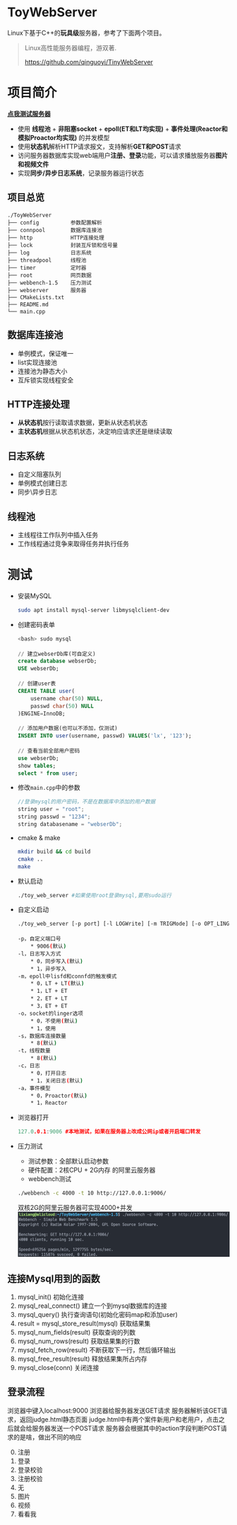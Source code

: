 # ToyWebServer

Linux下基于C++的**玩具级**服务器，参考了下面两个项目。

> Linux高性能服务器编程，游双著.
> 
> https://github.com/qinguoyi/TinyWebServer

# 项目简介

[**点我测试服务器**](http://8.129.220.166:9006/)

* 使用 **线程池** + **非阻塞socket** + **epoll(ET和LT均实现)** + **事件处理(Reactor和模拟Proactor均实现)** 的并发模型
* 使用**状态机**解析HTTP请求报文，支持解析**GET和POST**请求
* 访问服务器数据库实现web端用户**注册、登录**功能，可以请求播放服务器**图片和视频文件**
* 实现**同步/异步日志系统**，记录服务器运行状态

## 项目总览

```
./ToyWebServer
├── config          参数配置解析
├── connpool        数据库连接池
├── http            HTTP连接处理 
├── lock            封装互斥锁和信号量
├── log             日志系统
├── threadpool      线程池
├── timer           定时器
├── root            网页数据
├── webbench-1.5    压力测试
├── webserver       服务器
├── CMakeLists.txt  
├── README.md
└── main.cpp
```

## 数据库连接池

* 单例模式，保证唯一
* list实现连接池
* 连接池为静态大小
* 互斥锁实现线程安全

## HTTP连接处理 

* **从状态机**按行读取请求数据，更新从状态机状态
* **主状态机**根据从状态机状态，决定响应请求还是继续读取

## 日志系统

* 自定义阻塞队列
* 单例模式创建日志
* 同步\异步日志

## 线程池

* 主线程往工作队列中插入任务
* 工作线程通过竞争来取得任务并执行任务

<!-- ## 定时器

* 基于升序链表的定时器
* alarm函数周期性地触发SIGALRM信号
* 信号处理函数利用管道通知主循环定时任务 -->

# 测试

* 安装MySQL

    ```bash
    sudo apt install mysql-server libmysqlclient-dev
    ```
    
* 创建密码表单
    ```sql
    <bash> sudo mysql
    
    // 建立webserDb库(可自定义)
    create database webserDb;
    USE webserDb;
    
    // 创建user表
    CREATE TABLE user(
        username char(50) NULL,
        passwd char(50) NULL
    )ENGINE=InnoDB;
    
    // 添加用户数据(也可以不添加，仅测试)
    INSERT INTO user(username, passwd) VALUES('lx', '123');
    
    // 查看当前全部用户密码
    use webserDb;
    show tables;
    select * from user;
    ```
    
* 修改``main.cpp``中的参数

    ```C++
    //登录mysql的用户密码，不是在数据库中添加的用户数据
    string user = "root";
    string passwd = "1234";
    string databasename = "webserDb";
    ```

* cmake & make 

    ```bash
    mkdir build && cd build
    cmake ..
    make
    ```

* 默认启动

    ```bash
    ./toy_web_server #如果使用root登录mysql,要用sudo运行
    ```
    
* 自定义启动
  
    ```bash
    ./toy_web_server [-p port] [-l LOGWrite] [-m TRIGMode] [-o OPT_LINGER] [-s sql_num] [-t thread_num] [-c close_log] [-a actor_model]
    
    -p，自定义端口号
        * 9006(默认)
    -l，日志写入方式
    	* 0，同步写入(默认)
    	* 1，异步写入
    -m，epoll中lisfd和connfd的触发模式
    	* 0，LT + LT(默认)
    	* 1，LT + ET
        * 2，ET + LT
        * 3，ET + ET
    -o，socket的linger选项
    	* 0，不使用(默认)
    	* 1，使用
    -s，数据库连接数量
    	* 8(默认)
    -t，线程数量
        * 8(默认)
    -c，日志
        * 0，打开日志
        * 1，关闭日志(默认)
    -a，事件模型
        * 0，Proactor(默认)
        * 1，Reactor
    ```

* 浏览器打开

    ```C++
    127.0.0.1:9006 #本地测试，如果在服务器上改成公网ip或者开启端口转发
    ```
    
* 压力测试    
  
    * 测试参数：全部默认启动参数
    * 硬件配置：2核CPU + 2G内存 的阿里云服务器 
    * webbench测试
    
    ```bash
    ./webbench -c 4000 -t 10 http://127.0.0.1:9006/
    ```
    
    双核2G的阿里云服务器可实现4000+并发
   ![压测](pic/test.png)

## 连接Mysql用到的函数

1. mysql_init()                         初始化连接
2. mysql_real_connect()                 建立一个到mysql数据库的连接
3. mysql_query()                        执行查询语句(初始化密码map和添加user)
4. result = mysql_store_result(mysql)   获取结果集 
5. mysql_num_fields(result)             获取查询的列数
6. mysql_num_rows(result)               获取结果集的行数 
7. mysql_fetch_row(result)              不断获取下一行，然后循环输出 
8. mysql_free_result(result)            释放结果集所占内存 
9. mysql_close(conn)                    关闭连接


## 登录流程
浏览器中键入localhost:9000
浏览器给服务器发送GET请求
服务器解析该GET请求，返回judge.html静态页面
judge.html中有两个案件新用户和老用户，点击之后就会给服务器发送一个POST请求
服务器会根据其中的action字段判断POST请求的是啥，做出不同的响应

  0. 注册
  1. 登录 
  2. 登录校验
  3. 注册校验
  4. 无
  5. 图片
  6. 视频
  7. 看看我
